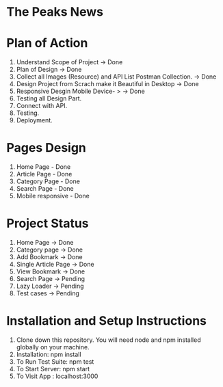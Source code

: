 # The Peaks News 

#  Plan of Action

1. Understand Scope of Project -> Done
2. Plan of Design -> Done
3. Collect all Images (Resource) and API List Postman Collection. -> Done
4. Design Project from Scrach make it Beautiful in Desktop -> Done
5. Responsive Desgin Mobile Device- > -> Done
6. Testing all Design Part. 
7. Connect with API.
8. Testing.
9. Deployment. 


#  Pages Design 
1. Home Page - Done
2. Article Page - Done
3. Category Page - Done
4. Search Page  - Done
5. Mobile responsive - Done

# Project Status
1. Home Page -> Done
2. Category page  -> Done
3. Add Bookmark  -> Done
4. Single Article Page  -> Done
5. View Bookmark  -> Done
6. Search Page  -> Pending
7. Lazy Loader -> Pending
8. Test cases  -> Pending

# Installation and Setup Instructions
1. Clone down this repository. You will need node and npm installed globally on your machine.
2. Installation: npm install
3. To Run Test Suite: npm test
4. To Start Server: npm start
5. To Visit App : localhost:3000
